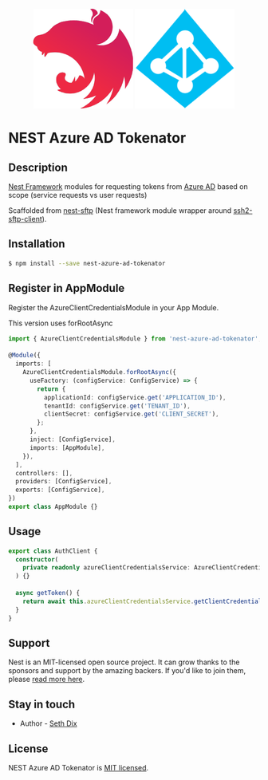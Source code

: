 <p align="center">
  <a href="http://nestjs.com/" target="blank"><img src="./resources/nestjs.png" /></a>
  <a href="https://docs.microsoft.com/en-us/azure/active-directory/" target="blank"><img src="./resources/azure-ad.png" /></a>
</p>

# NEST Azure AD Tokenator

## Description

[Nest Framework](https://github.com/nestjs/nest) modules for requesting tokens from [Azure AD](https://azure.microsoft.com/en-us/services/active-directory/) based on scope (service requests vs user requests)

Scaffolded from [nest-sftp](https://github.com/benMain/nest-sftp) (Nest framework module wrapper around [ssh2-sftp-client](https://github.com/theophilusx/ssh2-sftp-client)).

## Installation

```bash
$ npm install --save nest-azure-ad-tokenator
```

## Register in AppModule

Register the AzureClientCredentialsModule in your App Module.

This version uses forRootAsync

```typescript
import { AzureClientCredentialsModule } from 'nest-azure-ad-tokenator';

@Module({
  imports: [
    AzureClientCredentialsModule.forRootAsync({
      useFactory: (configService: ConfigService) => {
        return {
          applicationId: configService.get('APPLICATION_ID'),
          tenantId: configService.get('TENANT_ID'),
          clientSecret: configService.get('CLIENT_SECRET'),
        };
      },
      inject: [ConfigService],
      imports: [AppModule],
    }),
  ],
  controllers: [],
  providers: [ConfigService],
  exports: [ConfigService],
})
export class AppModule {}
```

## Usage

```typescript
export class AuthClient {
  constructor(
    private readonly azureClientCredentialsService: AzureClientCredentialsService,
  ) {}

  async getToken() {
    return await this.azureClientCredentialsService.getClientCredentialsToken();
  }
}
```

## Support

Nest is an MIT-licensed open source project. It can grow thanks to the sponsors and support by the amazing backers. If you'd like to join them, please [read more here](https://docs.nestjs.com/support).

## Stay in touch

- Author - [Seth Dix](mailto:sdix@lumeris.com)

## License

NEST Azure AD Tokenator is [MIT licensed](LICENSE).
